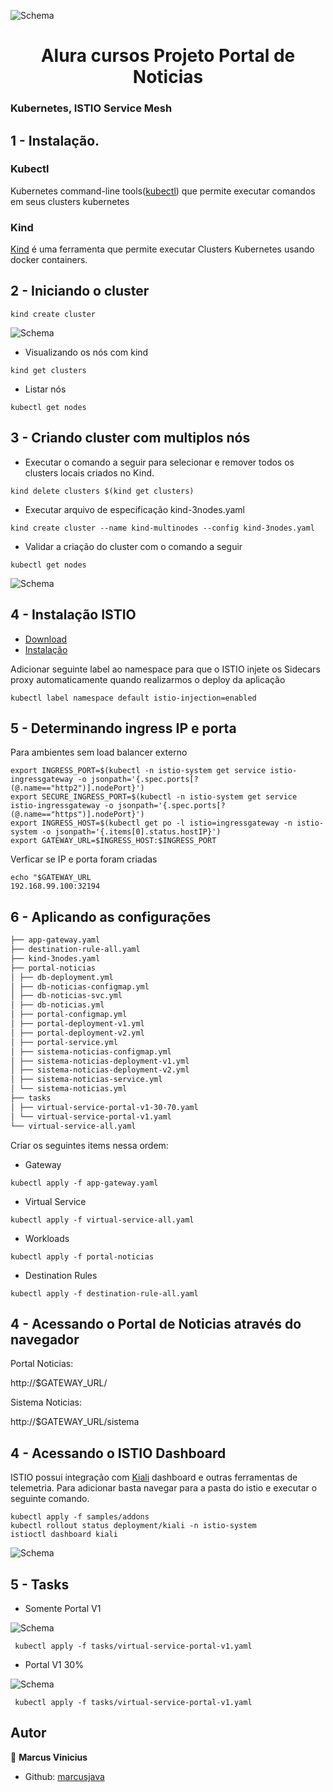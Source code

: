<p>
  <img alt="Schema" src="./images/istio_alura.gif" />
  
</p>

<h1 align="center">Alura cursos Projeto Portal de Noticias </h1>

### Kubernetes, ISTIO Service Mesh

## 1 - Instalação.

### Kubectl

Kubernetes command-line tools(<a href="https://kubernetes.io/docs/tasks/tools/">kubectl</a>) que permite executar comandos em seus clusters kubernetes

### Kind

<a href='https://kind.sigs.k8s.io/' target="_blank">Kind</a> é uma ferramenta que permite executar Clusters Kubernetes usando docker containers.

## 2 - Iniciando o cluster

`kind create cluster`

<p>
  <img alt="Schema" src="./images/kind_create.png" />
</p>

- Visualizando os nós com kind

`kind get clusters`

- Listar nós

`kubectl get nodes`

## 3 - Criando cluster com multiplos nós

- Executar o comando a seguir para selecionar e remover todos os clusters locais criados no Kind.

`kind delete clusters $(kind get clusters)`

- Executar arquivo de especificação kind-3nodes.yaml

`kind create cluster --name kind-multinodes --config kind-3nodes.yaml`

- Validar a criação do cluster com o comando a seguir

`kubectl get nodes`

<p>
  <img alt="Schema" src="./images/kind_nodes.png" />
</p>

## 4 - Instalação ISTIO

- <a href='https://istio.io/latest/docs/setup/getting-started/#download' target="_blank">Download</a>
- <a href='https://istio.io/latest/docs/setup/getting-started/#install' target="_blank">Instalação</a>

Adicionar seguinte label ao namespace para que o ISTIO injete os Sidecars proxy automaticamente quando realizarmos o deploy da aplicação

`kubectl label namespace default istio-injection=enabled`

## 5 - Determinando ingress IP e porta

Para ambientes sem load balancer externo

```
export INGRESS_PORT=$(kubectl -n istio-system get service istio-ingressgateway -o jsonpath='{.spec.ports[?(@.name=="http2")].nodePort}')
export SECURE_INGRESS_PORT=$(kubectl -n istio-system get service istio-ingressgateway -o jsonpath='{.spec.ports[?(@.name=="https")].nodePort}')
export INGRESS_HOST=$(kubectl get po -l istio=ingressgateway -n istio-system -o jsonpath='{.items[0].status.hostIP}')
export GATEWAY_URL=$INGRESS_HOST:$INGRESS_PORT

```

Verficar se IP e porta foram criadas

```
echo "$GATEWAY_URL
192.168.99.100:32194
```

## 6 - Aplicando as configurações

```markdown
├── app-gateway.yaml
├── destination-rule-all.yaml
├── kind-3nodes.yaml
├── portal-noticias
│ ├── db-deployment.yml
│ ├── db-noticias-configmap.yml
│ ├── db-noticias-svc.yml
│ ├── db-noticias.yml
│ ├── portal-configmap.yml
│ ├── portal-deployment-v1.yml
│ ├── portal-deployment-v2.yml
│ ├── portal-service.yml
│ ├── sistema-noticias-configmap.yml
│ ├── sistema-noticias-deployment-v1.yml
│ ├── sistema-noticias-deployment-v2.yml
│ ├── sistema-noticias-service.yml
│ └── sistema-noticias.yml
├── tasks
│ ├── virtual-service-portal-v1-30-70.yaml
│ └── virtual-service-portal-v1.yaml
└── virtual-service-all.yaml
```

Criar os seguintes items nessa ordem:

- Gateway

`kubectl apply -f app-gateway.yaml`

- Virtual Service

`kubectl apply -f virtual-service-all.yaml`

- Workloads

`kubectl apply -f portal-noticias`

- Destination Rules

`kubectl apply -f destination-rule-all.yaml`

## 4 - Acessando o Portal de Noticias através do navegador

Portal Noticias:

http://$GATEWAY_URL/

Sistema Noticias:

http://$GATEWAY_URL/sistema

## 4 - Acessando o ISTIO Dashboard

ISTIO possui integração com <a href="https://istio.io/latest/docs/ops/integrations/kiali/" target="_blank">Kiali</a> dashboard e outras ferramentas de telemetria. Para adicionar basta navegar para a pasta do istio e executar o seguinte comando.

```
kubectl apply -f samples/addons
kubectl rollout status deployment/kiali -n istio-system
istioctl dashboard kiali

```

<p>
  <img alt="Schema" src="./images/kiali.png" />
</p>

## 5 - Tasks

- Somente Portal V1

<p>
  <img alt="Schema" src="./images/portal-v1-only.gif" />
</p>
  
` kubectl apply -f tasks/virtual-service-portal-v1.yaml`

- Portal V1 30%

<p>
  <img alt="Schema" src="./images/portal-v1-30-70.gif" />
</p>
  
` kubectl apply -f tasks/virtual-service-portal-v1.yaml`

## Autor

👤 **Marcus Vinicius**

- Github: [marcusjava](https://github.com/marcusjava)
